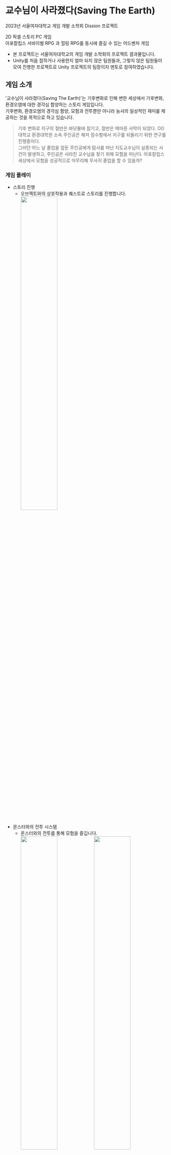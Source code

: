 # 교수님이 사라졌다(Saving The Earth)
2023년 서울여자대학교 게임 개발 소학회 Dission 프로젝트<br/>

2D 픽셀 스토리 PC 게임<br/>
아포칼립스 서바이벌 RPG 과 힐링 RPG를 동시에 즐길 수 있는 어드벤처 게임<br/>
* 본 프로젝트는 서울여자대학교의 게임 개발 소학회의 프로젝트 결과물입니다.
* Unity를 처음 접하거나 사용한지 얼마 되지 않은 팀원들과, 그렇지 않은 팀원들이 모여 진행한 프로젝트로 Unity 프로젝트의 팀장이자 멘토로 참여하였습니다.

## 게임 소개
'교수님이 사라졌다(Saving The Earth)'는 기후변화로 인해 변한 세상에서 기후변화, 환경오염에 대한 경각심 함양하는 스토리 게임입니다.<br>
기후변화, 환경오염의 경각심 함양, 모험과 전투뿐만 아니라 농사의 일상적인 재미를 제공하는 것을 목적으로 하고 있습니다. <br/>

> 기후 변화로 지구의 절반은 바닷물에 잠기고, 절반은 메마른 사막이 되었다. OO대학교 환경대학원 소속 주인공은 해저 잠수함에서 지구를 되돌리기 위한 연구를 진행중이다. <br/>
> 그러던 어느 날 졸업을 앞둔 주인공에게 탐사를 떠난 지도교수님이 실종되는 사건이 발생하고, 주인공은 사라진 교수님을 찾기 위해 모험을 떠난다. 아포칼립스 세상에서 모험을 성공적으로 마무리해 무사히 졸업을 할 수 있을까?

### 게임 플레이
* 스토리 진행
  * 오브젝트와의 상호작용과 퀘스트로 스토리를 진행합니다.
  <br/><img width="50%" src="https://github.com/user-attachments/assets/61bd27a9-524b-43a2-8417-1e22b81a26c9"/>
* 몬스터와의 전투 시스템
  * 몬스터와의 전투를 통해 모험을 즐깁니다.
   <br/><img width="50%" src="https://github.com/user-attachments/assets/f3d0c62e-ce0f-476d-ad9b-37110e9d45a6"/><img width="50%" src="https://github.com/user-attachments/assets/f0d2c5ea-0157-433b-8578-89e9e9914811"/>
* 농사 시스템
  * 농사를 통해 힐링을 즐깁니다.
  <br/><img width="50%" src="https://github.com/user-attachments/assets/e59fdddb-dca4-43e2-ae49-a1c02b05a3b4"/>
## 프로젝트 개요
### 개발 기간
* 2023.04 - 2023.11 (약 8개월)
### 개발 환경
* Unity 2021.3.5f1
### 수행업무
프로젝트 팀원은 5명으로 그 중 개발과 개발 멘토에 참여하여 다음과 같은 부분을 담당하였습니다.
* 타이틀 및 로딩, Player 씬, 상점 UI 제작 및 연결
* 세이브 시스템 제작
  * Json을 활용한 세이브 파일 관리
  * 직렬화가 불가능한 Dictionary를 List로 변환하여 Json 파일에 저장하도록 제작
* 씬 이동 및 로딩 시스템 제작
  * 비동기 씬 전환 사용
  * AsyncOperation를 사용한 로딩 진행 상황 표현
* 인벤토리 시스템 제작
  * ScriptableObject를 아이템 데이터 관리
  * 화면에 보여지는 퀵 슬롯, 인벤토리 내의 아이템 및 중요물품, 농사 시스템과 연결된 상자 총 4가지 슬롯으로 이루어진 인벤토리 시스템 제작
  * Dictionary를 활용하여 Key 값을 아이템 ID, Value 값을 아이템 소지 클래스로 관리
* 아이템 및 슬롯 드래그 / 드롭 제작
  * Handler 인터페이스를 사용하여 인벤토리 슬롯 및 아이템 드래그 / 드롭 제작
  * Canvas의 RenderMode가 Screen Space - Camera 이므로 PointerEventData를 활용하여 아이템 위치를 월드 좌표를 고려해 마우스를 따라다니도록 제작
* 플레이어 카메라 및 맵 제작
  * RawImage와 RenderTexture를 사용한 미니맵 및 전체 맵 제작
* 상점 시스템 제작
  * 상점 구매하기 제작
* 게임 내 시간 시스템 제작
  * Coroutine을 활용한 게임 내 시간 설정
  * 현실 5분을 게임 내 시간 30분으로 설정 
* 농사 시스템 제작
  * 농사 아이템에 따른 밭과 플레이어의 상호작용(밭 갈기, 물 주기, 씨 뿌리기) 제작
* 중간 보스 몬스터 공격 제작
  * 중간 문어 보스 몬스터 공격 2종 제작
## 프로젝트 성과
* 2023년 서울여자대학교 디지털미디어학과 소학회 전시회 'Dimiverse' 참여
